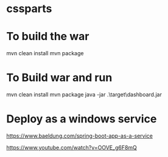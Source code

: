 # cssparts

To build the war
===================
mvn clean install
mvn package

To Build war and run
====================
mvn clean install
mvn package
java -jar .\target\dashboard.jar

Deploy as a windows service
===========================
https://www.baeldung.com/spring-boot-app-as-a-service

https://www.youtube.com/watch?v=OOVE_g6F8mQ


